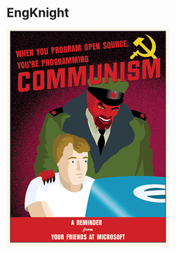 # EngKnight

![Screenshot of a comment on a GitHub issue showing an image, added in the Markdown, of an Octocat smiling and raising a tentacle.](/memeGithubBackground.jpg)
